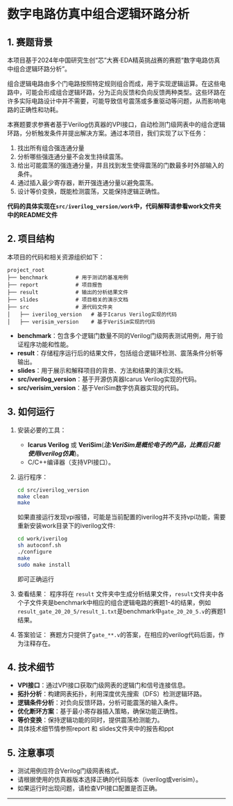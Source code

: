 # 数字电路仿真中组合逻辑环路分析

## 1. 赛题背景

本项目基于2024年中国研究生创“芯”大赛·EDA精英挑战赛的赛题“数字电路仿真中组合逻辑环路分析”。

组合逻辑电路由多个门电路按照特定规则组合而成，用于实现逻辑运算。在这些电路中，可能会形成组合逻辑环路，分为正向反馈和负向反馈两种类型。这些环路在许多实际电路设计中并不需要，可能导致信号震荡或多重驱动等问题，从而影响电路的正确性和功耗。

本赛题要求参赛者基于Verilog仿真器的VPI接口，自动检测门级网表中的组合逻辑环路，分析触发条件并提出解决方案。通过本项目，我们实现了以下任务：

1. 找出所有组合强连通分量
2. 分析哪些强连通分量不会发生持续震荡。
3. 给出可能震荡的强连通分量，并且找到发生使得震荡的门数最多时外部输入的条件。
4. 通过插入最少寄存器，断开强连通分量以避免震荡。
5. 设计等价变换，既能检测震荡，又能保持逻辑正确性。

**代码的具体实现在`src/iverilog_version/work`中，代码解释请参看work文件夹中的README文件**


## 2. 项目结构

本项目的代码和相关资源组织如下：

```
project_root
├── benchmark         # 用于测试的基准用例
├── report            # 项目报告
├── result            # 输出的分析结果文件
├── slides            # 项目相关的演示文档
├── src               # 源代码文件夹
│   ├── iverilog_version   # 基于Icarus Verilog实现的代码
│   ├── verisim_version    # 基于VeriSim实现的代码
```

- **benchmark**：包含多个逻辑门数量不同的Verilog门级网表测试用例，用于验证程序功能和性能。
- **result**：存储程序运行后的结果文件，包括组合逻辑环检测、震荡条件分析等输出。
- **slides**：用于展示和解释项目的背景、方法和结果的演示文档。
- **src/iverilog_version**：基于开源仿真器Icarus Verilog实现的代码。
- **src/verisim_version**：基于VeriSim数字仿真器实现的代码。

## 3. 如何运行

1. 安装必要的工具：
   - **Icarus Verilog** 或 **VeriSim**(***注:VeriSim是概伦电子的产品，比赛后只能使用iverilog仿真***)。
   - C/C++编译器（支持VPI接口）。
   

2. 运行程序：
   ```bash
   cd src/iverilog_version
   make clean
   make
   ```
   如果直接运行发现vpi报错，可能是当前配置的iverilog并不支持vpi功能，需要重新安装work目录下的iverilog文件:
   ```bash
   cd work/iverilog
   sh autoconf.sh
   ./configure
   make
   sudo make install
   ```
   即可正确运行

3. 查看结果：
   程序将在 `result` 文件夹中生成分析结果文件，`result`文件夹中各个子文件夹是benchmark中相应的组合逻辑电路的赛题1-4的结果，例如 `result_gate_20_20_5/result_1.txt`是benchmark中`gate_20_20_5.v`的赛题1结果。


4. 答案验证：
   赛题方只提供了`gate_**.v`的答案，在相应的verilog代码后面，作为注释存在。

## 4. 技术细节

- **VPI接口**：通过VPI接口获取门级网表的逻辑门和信号连接信息。
- **拓扑分析**：构建网表拓扑，利用深度优先搜索（DFS）检测逻辑环路。
- **逻辑条件分析**：对负向反馈环路，分析可能震荡的输入条件。
- **优化断环方案**：基于最小寄存器插入策略，确保功能正确性。
- **等价变换**：保持逻辑功能的同时，提供震荡检测能力。
- 具体技术细节情参照report 和 slides文件夹中的报告和ppt

## 5. 注意事项

- 测试用例应符合Verilog门级网表格式。
- 请根据使用的仿真器版本选择正确的代码版本（iverilog或verisim）。
- 如果运行时出现问题，请检查VPI接口配置是否正确。
---



